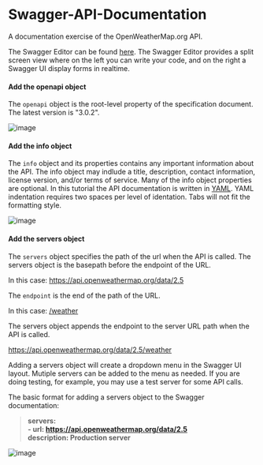# Swagger-API-Documentation
A documentation exercise of the OpenWeatherMap.org API.

The Swagger Editor can be found [here](https://editor.swagger.io/). The Swagger Editor provides a split screen view where on the left you can write your code, and on the right a Swagger UI display forms in realtime.  

#### Add the openapi object  

The `openapi` object is the root-level property of the specification document. The latest version is "3.0.2".  

![image](https://user-images.githubusercontent.com/68202736/91367116-7b7dd980-e7ba-11ea-902e-ef32fbc579c9.png)

#### Add the info object  

The `info` object and its properties contains any important information about the API. The info object may indlude a title, description, contact information, license version, and/or terms of service. Many of the info object properties are optional. In this tutorial the API documentation is written in [YAML](https://docs.ansible.com/ansible/latest/reference_appendices/YAMLSyntax.html). YAML indentation requires two spaces per level of identation. Tabs will not fit the formatting style. 

![image](https://user-images.githubusercontent.com/68202736/91366845-b59aab80-e7b9-11ea-830d-da9c556b5c88.png)  

#### Add the servers object  

The `servers` object specifies the path of the url when the API is called. The servers object is the basepath before the endpoint of the URL.  

In this case: https://api.openweathermap.org/data/2.5  

The `endpoint` is the end of the path of the URL.  

In this case: [/weather](https://api.openweathermap.org/data/2.5/weather)    

The servers object appends the endpoint to the server URL path when the API is called.  

https://api.openweathermap.org/data/2.5/weather  

Adding a servers object will create a dropdown menu in the Swagger UI layout. Mutiple servers can be added to the menu as needed. If you are doing testing, for example, you may use a test server for some API calls. 

The basic format for adding a servers object to the Swagger documentation:  

>**servers:**  
>   **- url: https://api.openweathermap.org/data/2.5**  
>     **description: Production server**

![image](https://user-images.githubusercontent.com/68202736/91369700-504ab880-e7c1-11ea-80be-63dc3288631a.png)










